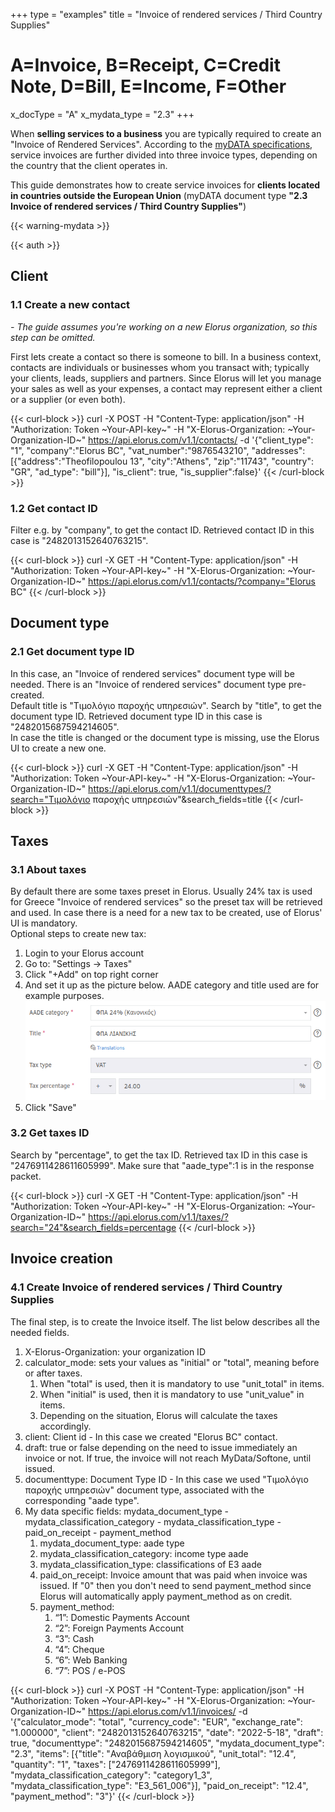 +++
type = "examples"
title = "Invoice of rendered services / Third Country Supplies"
# A=Invoice, B=Receipt, C=Credit Note, D=Bill, E=Income, F=Other
x_docType = "A"
x_mydata_type = "2.3"
+++

When **selling services to a business** you are typically required to create an "Invoice of Rendered Services". According to the [myDATA specifications](https://www.aade.gr/myData/prodiagrafes), service invoices are further divided into three invoice types, depending on the country that the client operates in.

This guide demonstrates how to create service invoices for **clients located in countries outside the European Union** (myDATA document type **"2.3 Invoice of rendered services / Third Country Supplies"**)

{{< warning-mydata >}}

{{< auth >}}

Client
------

### 1.1 Create a new contact

_\- The guide assumes you're working on a new Elorus organization, so this step can be omitted._  
  
First lets create a contact so there is someone to bill. In a business context, contacts are individuals or businesses whom you transact with; typically your clients, leads, suppliers and partners. Since Elorus will let you manage your sales as well as your expenses, a contact may represent either a client or a supplier (or even both).  
  

{{< curl-block >}}
curl -X POST -H "Content-Type: application/json" -H "Authorization: Token ~Your-API-key~" -H "X-Elorus-Organization: ~Your-Organization-ID~" https://api.elorus.com/v1.1/contacts/ -d '{"client_type": "1", "company":"Elorus BC", "vat_number":"9876543210", "addresses":[{"address":"Theofilopoulou 13", "city":"Athens", "zip":"11743", "country": "GR", "ad_type": "bill"}], "is_client": true, "is_supplier":false}'
{{< /curl-block >}}
  

### 1.2 Get contact ID

Filter e.g. by "company", to get the contact ID. Retrieved contact ID in this case is "2482013152640763215".  
  

{{< curl-block >}}
curl -X GET -H "Content-Type: application/json" -H "Authorization: Token ~Your-API-key~" -H "X-Elorus-Organization: ~Your-Organization-ID~" https://api.elorus.com/v1.1/contacts/?company="Elorus BC"
{{< /curl-block >}}
  

Document type
-------------

### 2.1 Get document type ID

In this case, an "Invoice of rendered services" document type will be needed. There is an "Invoice of rendered services" document type pre-created.  
Default title is "Τιμολόγιο παροχής υπηρεσιών". Search by "title", to get the document type ID. Retrieved document type ID in this case is "2482015687594214605".  
In case the title is changed or the document type is missing, use the Elorus UI to create a new one.  
  

{{< curl-block >}}
curl -X GET -H "Content-Type: application/json" -H "Authorization: Token ~Your-API-key~" -H "X-Elorus-Organization: ~Your-Organization-ID~" https://api.elorus.com/v1.1/documenttypes/?search="Τιμολόγιο παροχής υπηρεσιών"&search_fields=title
{{< /curl-block >}}
  

Taxes
-----

### 3.1 About taxes

By default there are some taxes preset in Elorus. Usually 24% tax is used for Greece "Invoice of rendered services" so the preset tax will be retrieved and used. In case there is a need for a new tax to be created, use of Elorus' UI is mandatory.  
Optional steps to create new tax:

1.  Login to your Elorus account
2.  Go to: "Settings -> Taxes"
3.  Click "+Add" on top right corner
4.  And set it up as the picture below. AADE category and title used are for example purposes. ![](/img/examples/common/tax.png)
5.  Click "Save"

  

### 3.2 Get taxes ID

Search by "percentage", to get the tax ID. Retrieved tax ID in this case is "2476911428611605999". Make sure that "aade\_type":1 is in the response packet.  
  

{{< curl-block >}}
curl -X GET -H "Content-Type: application/json" -H "Authorization: Token ~Your-API-key~" -H "X-Elorus-Organization: ~Your-Organization-ID~" https://api.elorus.com/v1.1/taxes/?search="24"&search_fields=percentage
{{< /curl-block >}}
  

Invoice creation
----------------

### 4.1 Create Invoice of rendered services / Third Country Supplies

The final step, is to create the Invoice itself. The list below describes all the needed fields.

1.  X-Elorus-Organization: your organization ID
2.  calculator\_mode: sets your values as "initial" or "total", meaning before or after taxes.
    1.  When "total" is used, then it is mandatory to use "unit\_total" in items.
    2.  When "initial" is used, then it is mandatory to use "unit\_value" in items.
    3.  Depending on the situation, Elorus will calculate the taxes accordingly.
3.  client: Client id - In this case we created "Elorus BC" contact.
4.  draft: true or false depending on the need to issue immediately an invoice or not. If true, the invoice will not reach MyData/Softone, until issued.
5.  documenttype: Document Type ID - In this case we used "Τιμολόγιο παροχής υπηρεσιών" document type, associated with the corresponding "aade type".
6.  My data specific fields: mydata\_document\_type - mydata\_classification\_category - mydata\_classification\_type - paid\_on\_receipt - payment\_method
    1.  mydata\_document\_type: aade type
    2.  mydata\_classification\_category: income type aade
    3.  mydata\_classification\_type: classifications of Ε3 aade
    4.  paid\_on\_receipt: Invoice amount that was paid when invoice was issued. If "0" then you don't need to send payment\_method since Elorus will automatically apply payment\_method as on credit.
    5.  payment\_method:
        1.  “1”: Domestic Payments Account
        2.  “2”: Foreign Payments Account
        3.  “3”: Cash
        4.  “4”: Cheque
        5.  “6”: Web Banking
        6.  “7”: POS / e-POS

{{< curl-block >}}
curl -X POST -H "Content-Type: application/json" -H "Authorization: Token ~Your-API-key~" -H "X-Elorus-Organization: ~Your-Organization-ID~" https://api.elorus.com/v1.1/invoices/ -d '{"calculator_mode": "total", "currency_code": "EUR", "exchange_rate": "1.000000", "client": "2482013152640763215", "date": "2022-5-18", "draft": true, "documenttype": "2482015687594214605", "mydata_document_type": "2.3", "items": [{"title": "Αναβάθμιση λογισμικού", "unit_total": "12.4", "quantity": "1", "taxes": ["2476911428611605999"], "mydata_classification_category": "category1_3", "mydata_classification_type": "E3_561_006"}], "paid_on_receipt": "12.4", "payment_method": "3"}'
{{< /curl-block >}}